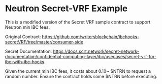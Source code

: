 # Neutron Secret-VRF Example

This is a modified version of the Secret VRF sample contract to support Neutron min IBC fees.

Original Contract: https://github.com/writersblockchain/ibchooks-secretVRF/tree/master/consumer-side

Secret Documentation: https://docs.scrt.network/secret-network-documentation/confidential-computing-layer/ibc/usecases/secret-vrf-for-ibc-with-ibc-hooks

Given the current min IBC fees, it costs about 0.10~ $NTRN to request a random number. Ensure the contract holds some $NTRN before executing. 

